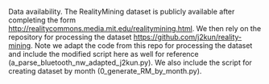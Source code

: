 Data availability. The RealityMining dataset is publicly available after completing the form http://realitycommons.media.mit.edu/realitymining.html. We then rely on the repository for processing the dataset https://github.com/j2kun/reality-mining. Note we adapt the code from this repo for processing the dataset and include the modified script here as well for reference (a_parse_bluetooth_nw_adapted_j2kun.py). We also include the script for creating dataset by month (0_generate_RM_by_month.py).
